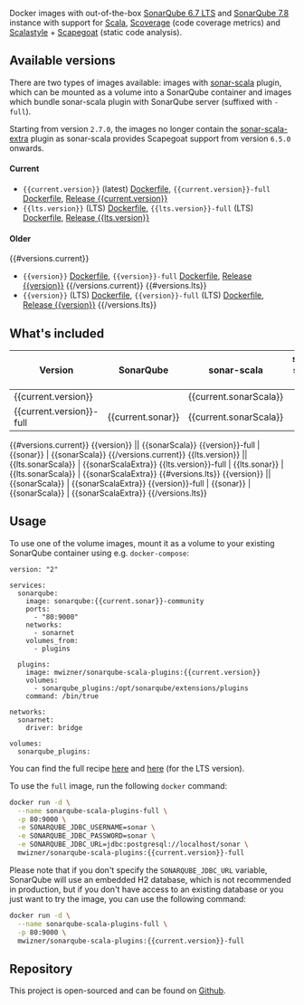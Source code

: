 Docker images with out-of-the-box
[SonarQube 6.7 LTS](https://www.sonarqube.org/sonarqube-6-7-lts) and
[SonarQube 7.8](https://www.sonarqube.org/sonarqube-7-8) instance with support
for [Scala](http://www.scala-lang.org),
[Scoverage](https://github.com/scoverage/scalac-scoverage-plugin) (code coverage
metrics) and [Scalastyle](http://www.scalastyle.org) +
[Scapegoat](https://github.com/sksamuel/scapegoat) (static code analysis).

## Available versions

There are two types of images available: images with
[sonar-scala](https://github.com/mwz/sonar-scala) plugin, which can be mounted
as a volume into a SonarQube container and images which bundle sonar-scala
plugin with SonarQube server (suffixed with `-full`).

Starting from version `2.7.0`, the images no longer contain the
[sonar-scala-extra](https://github.com/arthepsy/sonar-scala-extra) plugin as
sonar-scala provides Scapegoat support from version `6.5.0` onwards.

#### Current

- `{{current.version}}` (latest)
  [Dockerfile](https://github.com/mwz/sonar-scala-docker/blob/master/{{current.version}}/Dockerfile),
  `{{current.version}}-full`
  [Dockerfile](https://github.com/mwz/sonar-scala-docker/blob/master/{{current.version}}-full/Dockerfile),
  [Release {{current.version}}](https://github.com/mwz/sonar-scala-docker/releases/tag/{{current.version}})
- `{{lts.version}}` (LTS)
  [Dockerfile](https://github.com/mwz/sonar-scala-docker/blob/master/{{lts.version}}/Dockerfile),
  `{{lts.version}}-full` (LTS)
  [Dockerfile](https://github.com/mwz/sonar-scala-docker/blob/master/{{lts.version}}-full/Dockerfile),
  [Release {{lts.version}}](https://github.com/mwz/sonar-scala-docker/releases/tag/{{lts.version}})

#### Older

{{#versions.current}}

- `{{version}}`
  [Dockerfile](https://github.com/mwz/sonar-scala-docker/blob/master/{{version}}/Dockerfile),
  `{{version}}-full`
  [Dockerfile](https://github.com/mwz/sonar-scala-docker/blob/master/{{version}}-full/Dockerfile),
  [Release {{version}}](https://github.com/mwz/sonar-scala-docker/releases/tag/{{version}})
  {{/versions.current}} {{#versions.lts}}
- `{{version}}` (LTS)
  [Dockerfile](https://github.com/mwz/sonar-scala-docker/blob/master/{{version}}/Dockerfile),
  `{{version}}-full` (LTS)
  [Dockerfile](https://github.com/mwz/sonar-scala-docker/blob/master/{{version}}-full/Dockerfile),
  [Release {{version}}](https://github.com/mwz/sonar-scala-docker/releases/tag/{{version}})
  {{/versions.lts}}

## What's included

<!-- prettier-ignore-start -->
Version | SonarQube | sonar-scala | sonar-scala-extra
--------|-----------|-------------|------------------
{{current.version}} || {{current.sonarScala}}
{{current.version}}-full | {{current.sonar}} | {{current.sonarScala}}
{{#versions.current}}
{{version}} || {{sonarScala}}
{{version}}-full | {{sonar}} | {{sonarScala}}
{{/versions.current}}
{{lts.version}} || {{lts.sonarScala}} | {{sonarScalaExtra}}
{{lts.version}}-full | {{lts.sonar}} | {{lts.sonarScala}} | {{sonarScalaExtra}}
{{#versions.lts}}
{{version}} || {{sonarScala}} | {{sonarScalaExtra}}
{{version}}-full | {{sonar}} | {{sonarScala}} | {{sonarScalaExtra}}
{{/versions.lts}}
<!-- prettier-ignore-end -->

## Usage

To use one of the volume images, mount it as a volume to your existing SonarQube
container using e.g. `docker-compose`:

```
version: "2"

services:
  sonarqube:
    image: sonarqube:{{current.sonar}}-community
    ports:
      - "80:9000"
    networks:
      - sonarnet
    volumes_from:
      - plugins

  plugins:
    image: mwizner/sonarqube-scala-plugins:{{current.version}}
    volumes:
      - sonarqube_plugins:/opt/sonarqube/extensions/plugins
    command: /bin/true

networks:
  sonarnet:
    driver: bridge

volumes:
  sonarqube_plugins:
```

You can find the full recipe
[here](https://github.com/mwz/sonar-scala-docker/blob/master/docker-compose.yml)
and
[here](https://github.com/mwz/sonar-scala-docker/blob/master/docker-compose-lts.yml)
(for the LTS version).

To use the `full` image, run the following `docker` command:

```bash
docker run -d \
  --name sonarqube-scala-plugins-full \
  -p 80:9000 \
  -e SONARQUBE_JDBC_USERNAME=sonar \
  -e SONARQUBE_JDBC_PASSWORD=sonar \
  -e SONARQUBE_JDBC_URL=jdbc:postgresql://localhost/sonar \
  mwizner/sonarqube-scala-plugins:{{current.version}}-full
```

Please note that if you don't specify the `SONARQUBE_JDBC_URL` variable,
SonarQube will use an embedded H2 database, which is not recommended in
production, but if you don't have access to an existing database or you just
want to try the image, you can use the following command:

```bash
docker run -d \
  --name sonarqube-scala-plugins-full \
  -p 80:9000 \
  mwizner/sonarqube-scala-plugins:{{current.version}}-full
```

## Repository

This project is open-sourced and can be found on
[Github](https://github.com/mwz/sonar-scala-docker).
